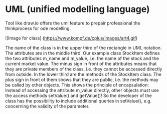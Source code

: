 # UML (unified modelling language) 

Tool like draw.io offers the uml feature to prepair professional the thinkprocess for ode modelling.

![Image for class]
(https://www.kompf.de/cplus/images/art4.gif)


The name of the class is in the upper third of the rectangle in UML notation. The attributes are in the middle third. Our example class StockItem defines the two attributes m_name and m_value, i.e. the name of the stock and the current market value. The minus sign in front of the attributes means that they are private members of the class, i.e. they cannot be accessed directly from outside.
In the lower third are the methods of the StockItem class. The plus sign in front of them shows that they are public, i.e. the methods may be called by other objects. This shows the principle of encapsulation: Instead of accessing the attribute m_value directly, other objects must use the access methods setValue() and getValue()! So the developer of the class has the possibility to include additional queries in setValue(), e.g. concerning the validity of the parameter.
